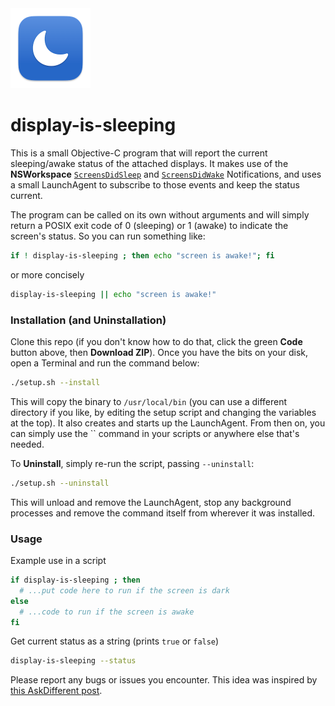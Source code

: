 <img src=icon.png width=128>

# display-is-sleeping

This is a small Objective-C program that will report the current sleeping/awake status of the attached displays. It makes use of the **NSWorkspace** [`ScreensDidSleep`][1] and [`ScreensDidWake`][2] Notifications, and uses a small LaunchAgent to subscribe to those events and keep the status current.

The program can be called on its own without arguments and will simply return a POSIX exit code of 0 (sleeping) or 1 (awake) to indicate the screen's status. So you can run something like:

```bash
if ! display-is-sleeping ; then echo "screen is awake!"; fi
```
or more concisely
```bash
display-is-sleeping || echo "screen is awake!"
```

### Installation (and Uninstallation)

Clone this repo (if you don't know how to do that, click the green **Code** button above, then **Download ZIP**). Once you have the bits on your disk, open a Terminal and run the command below:

```bash
./setup.sh --install
```

This will copy the binary to `/usr/local/bin` (you can use a different directory if you like, by editing the setup script and changing the variables at the top). It also creates and starts up the LaunchAgent. From then on, you can simply use the `` command in your scripts or anywhere else that's needed.

To **Uninstall**, simply re-run the script, passing `--uninstall`:
```bash
./setup.sh --uninstall
```
This will unload and remove the LaunchAgent, stop any background processes and remove the command itself from wherever it was installed.

### Usage

Example use in a script
```bash
if display-is-sleeping ; then
  # ...put code here to run if the screen is dark
else
  # ...code to run if the screen is awake
fi
```

Get current status as a string (prints `true` or `false`)
```bash
display-is-sleeping --status
```

Please report any bugs or issues you encounter. This idea was inspired by [this AskDifferent post](https://apple.stackexchange.com/questions/466236/check-if-display-sleep-on-apple-silicon-in-bash).

[1]: https://developer.apple.com/documentation/appkit/nsworkspacescreensdidsleepnotification
[2]: https://developer.apple.com/documentation/appkit/nsworkspacescreensdidwakenotification
